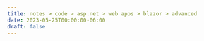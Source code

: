 ```yaml
---
title: notes > code > asp.net > web apps > blazor > advanced
date: 2023-05-25T00:00:00-06:00
draft: false
---
```


